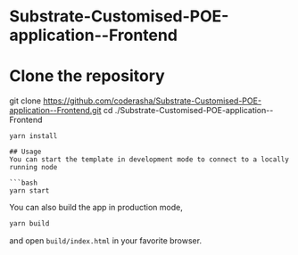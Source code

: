 # Substrate-Customised-POE-application--Frontend



# Clone the repository
git clone https://github.com/coderasha/Substrate-Customised-POE-application--Frontend.git
cd ./Substrate-Customised-POE-application--Frontend

```
yarn install

## Usage
You can start the template in development mode to connect to a locally running node

```bash
yarn start
```

You can also build the app in production mode,

```bash
yarn build
```
and open `build/index.html` in your favorite browser.




